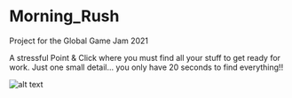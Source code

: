 # Morning_Rush
Project for the Global Game Jam 2021

A stressful Point & Click where you must find all your stuff to get ready for work. Just one small detail... you only have 20 seconds to find everything!!

![alt text](https://media.githubusercontent.com/media/xinoHITO/Morning_Rush/main/Showcase.gif)
